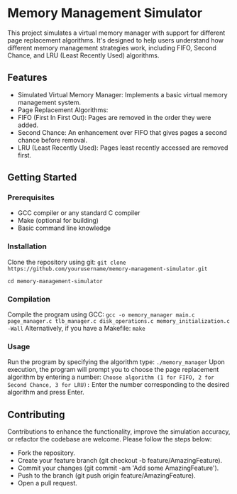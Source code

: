 # Memory Management Simulator
This project simulates a virtual memory manager with support for different page replacement algorithms. It's designed to help users understand how different memory management strategies work, including FIFO, Second Chance, and LRU (Least Recently Used) algorithms.

## Features
- Simulated Virtual Memory Manager: Implements a basic virtual memory management system.
- Page Replacement Algorithms:
- FIFO (First In First Out): Pages are removed in the order they were added.
- Second Chance: An enhancement over FIFO that gives pages a second chance before removal.
- LRU (Least Recently Used): Pages least recently accessed are removed first.
## Getting Started
### Prerequisites
- GCC compiler or any standard C compiler
- Make (optional for building)
- Basic command line knowledge
### Installation
Clone the repository using git:
`git clone https://github.com/yourusername/memory-management-simulator.git`

`cd memory-management-simulator`
### Compilation
Compile the program using GCC:
`gcc -o memory_manager main.c page_manager.c tlb_manager.c disk_operations.c memory_initialization.c -Wall`
Alternatively, if you have a Makefile:
`make`
### Usage
Run the program by specifying the algorithm type:
`./memory_manager`
Upon execution, the program will prompt you to choose the page replacement algorithm by entering a number:
`Choose algorithm (1 for FIFO, 2 for Second Chance, 3 for LRU):`
Enter the number corresponding to the desired algorithm and press Enter.

## Contributing
Contributions to enhance the functionality, improve the simulation accuracy, or refactor the codebase are welcome. Please follow the steps below:

- Fork the repository.
- Create your feature branch (git checkout -b feature/AmazingFeature).
- Commit your changes (git commit -am 'Add some AmazingFeature').
- Push to the branch (git push origin feature/AmazingFeature).
- Open a pull request.
